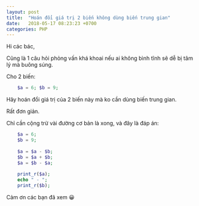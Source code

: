 ```yaml
---
layout: post
title:  "Hoán đổi giá trị 2 biến không dùng biến trung gian"
date:   2018-05-17 08:23:23 +0700
categories: PHP
---
```


Hi các bác,

Cũng là 1 câu hỏi phỏng vấn khá khoai nếu ai không bình tĩnh sẽ dễ bị tâm lý mà buông súng.

Cho 2 biến:
```php
	$a = 6; $b = 9;
```

Hãy hoán đổi giá trị của 2 biến này mà ko cần dùng biến trung gian.

Rất đơn giản.

Chỉ cần cộng trừ vài đường cơ bản là xong, và đây là đáp án:
```php
	$a = 6;
	$b = 9;
	 
	$a = $a - $b;
	$b = $a + $b;
	$a = $b - $a;
	 	 
	print_r($a);
	echo " - ";
	print_r($b);
```

Cảm ơn các bạn đã xem 😀
